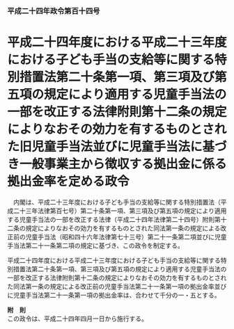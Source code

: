 ### 平成二十四年政令第百十四号  
# 平成二十四年度における平成二十三年度における子ども手当の支給等に関する特別措置法第二十条第一項、第三項及び第五項の規定により適用する児童手当法の一部を改正する法律附則第十二条の規定によりなおその効力を有するものとされた旧児童手当法並びに児童手当法に基づき一般事業主から徴収する拠出金に係る拠出金率を定める政令  
　内閣は、平成二十三年度における子ども手当の支給等に関する特別措置法（平成二十三年法律第百七号）第二十条第一項、第三項及び第五項の規定により適用する児童手当法の一部を改正する法律（平成二十四年法律第二十四号）附則第十二条の規定によりなおその効力を有するものとされた同法第一条の規定による改正前の児童手当法（昭和四十六年法律第七十三号）第二十一条第二項並びに児童手当法第二十一条第二項の規定に基づき、この政令を制定する。  
  
平成二十四年度における平成二十三年度における子ども手当の支給等に関する特別措置法第二十条第一項、第三項及び第五項の規定により適用する児童手当法の一部を改正する法律附則第十二条の規定によりなおその効力を有するものとされた同法第一条の規定による改正前の児童手当法第二十一条第一項の拠出金率並びに児童手当法第二十一条第一項の拠出金率は、合わせて千分の一・五とする。  
  
**附　則**  
この政令は、平成二十四年四月一日から施行する。  
  

